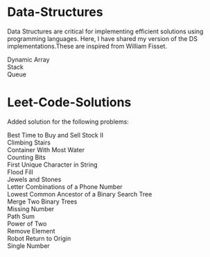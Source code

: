 # Data-Structures
Data Structures are critical for implementing efficient solutions using programming languages. Here, I have shared my version of the DS implementations.These are inspired from William Fisset. 

Dynamic Array <br/>
Stack <br/>
Queue <br/>

# Leet-Code-Solutions

Added solution for the following problems:

Best Time to Buy and Sell Stock II <br/>
Climbing Stairs <br/>
Container With Most Water <br/>
Counting Bits <br/>
First Unique Character in String <br/>
Flood Fill <br/>
Jewels and Stones <br/>
Letter Combinations of a Phone Number <br/>
Lowest Common Ancestor of a Binary Search Tree <br/>
Merge Two Binary Trees <br/>
Missing Number <br/>
Path Sum <br/>
Power of Two <br/>
Remove Element <br/>
Robot Return to Origin <br/>
Single Number <br/>
